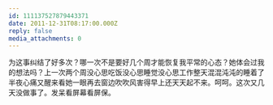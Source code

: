 ```yaml
---
id: 111137527879443371
date: 2011-12-31T08:17:00.000Z
reply: false
media_attachments: 0
---
```


为这事纠结了好多次？哪一次不是要好几个周才能恢复我平常的心态？她体会过我的想法吗？上一次两个周没心思吃饭没心思睡觉没心思工作整天混混沌沌的睡着了半夜心痛又醒来看她一眼再去窗边吹吹风害得早上还天天起不来。呵呵。这次又几天没做事了。发呆看屏幕看屏保。 ​​​​

